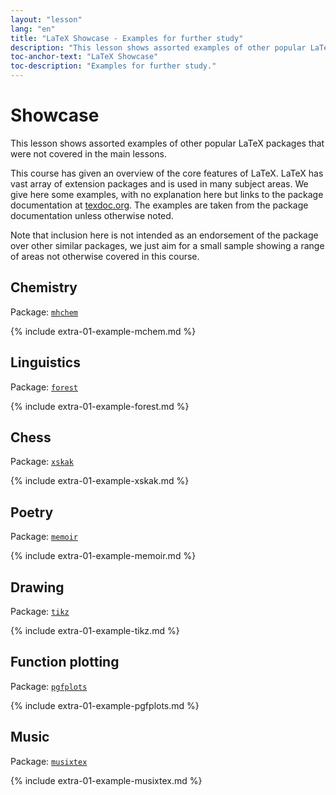 ```yaml
---
layout: "lesson"
lang: "en"
title: "LaTeX Showcase - Examples for further study"
description: "This lesson shows assorted examples of other popular LaTeX packages that were not covered in the main lessons."
toc-anchor-text: "LaTeX Showcase"
toc-description: "Examples for further study."
---
```


# Showcase

<span
  class="summary">This lesson shows assorted examples of other popular LaTeX packages that were not covered in the main lessons.</span>

This course has given an overview of the core features of LaTeX.
LaTeX has vast array of extension packages and is used in many subject
areas.  We give here some examples, with no explanation here but links
to the package documentation at [texdoc.org](https://texdoc.org).
The examples are taken from the package documentation unless otherwise noted.

<p
  class="hint">Note that inclusion here is not intended as an endorsement of the package over other similar packages, we just aim for a small sample showing a range of areas not otherwise covered in this course.</p>

## Chemistry

Package: [`mhchem`](https://texdoc.org/pkg/mhchem)

{% include extra-01-example-mchem.md %}

## Linguistics

Package: [`forest`](https://texdoc.org/pkg/forest)

{% include extra-01-example-forest.md %}

## Chess

<!-- not 2017 -->
Package: [`xskak`](https://texdoc.org/pkg/xskak)

{% include extra-01-example-xskak.md %}


## Poetry

Package: [`memoir`](https://texdoc.org/pkg/memoir)

{% include extra-01-example-memoir.md %}


## Drawing
<!-- not 2017 -->
Package: [`tikz`](https://texdoc.org/pkg/tikz)


{% include extra-01-example-tikz.md %}


## Function plotting

Package: [`pgfplots`](https://texdoc.org/pkg/pgfplots)


{% include extra-01-example-pgfplots.md %}


## Music

Package: [`musixtex`](https://texdoc.org/pkg/musixtex)



{% include extra-01-example-musixtex.md %}
